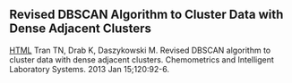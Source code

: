 ## Revised DBSCAN Algorithm to Cluster Data with Dense Adjacent Clusters

[HTML](https://www.sciencedirect.com/science/article/pii/S0169743912002249) Tran TN, Drab K, Daszykowski M. Revised DBSCAN algorithm to cluster data with dense adjacent clusters. Chemometrics and Intelligent Laboratory Systems. 2013 Jan 15;120:92-6.
